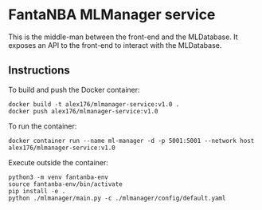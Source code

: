 # FantaNBA MLManager service
This is the middle-man between the front-end and the MLDatabase. It exposes an API to the front-end to interact with the MLDatabase.


## Instructions

To build and push the Docker container:
```
docker build -t alex176/mlmanager-service:v1.0 .
docker push alex176/mlmanager-service:v1.0
```

To run the container:
```
docker container run --name ml-manager -d -p 5001:5001 --network host alex176/mlmanager-service:v1.0
```

Execute outside the container:
```
python3 -m venv fantanba-env
source fantanba-env/bin/activate
pip install -e .
python ./mlmanager/main.py -c ./mlmanager/config/default.yaml
```
